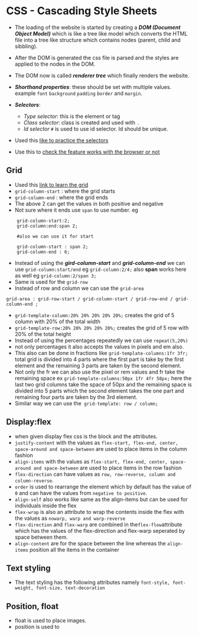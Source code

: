 # CSS - Cascading Style Sheets

- The loading of the website is started by creating a ***DOM (Document Object Model)*** which is like a tree like model which converts the HTML file into a tree like structure which contains nodes (parent, child and sibbling).
- After the DOM is generated the css file is parsed and the styles are applied to the nodes in the DOM.
- The DOM now is called ***renderer tree*** which finally renders the website.

- ***Shorthand properties***: these should be set with multiple values. example ```font``` ```background``` ```padding``` ```border``` and ```margin```.
- ***Selectors***:
    - *Type selector*: this is the element or tag
    - *Class selector*: class is created and used with ```.```
    - *Id selector* ```#``` is used to use id selector. Id should be unique.
- Used this [like to practice the selectors](https://flukeout.github.io/)
- Use this to [check the feature works with the browser or not](https://caniuse.com/)

## Grid
- Used this [link to learn the grid](https://cssgridgarden.com/)
- ```grid-column-start``` : where the grid starts
- ```grid-column-end``` : where the grid ends
- The above 2 can get the values in both positive and negative
- Not sure where it ends use ```span``` to use number. eg 
```
    grid-column-start:2; 
    grid-column:end:span 2;

    #also we can use it for start

    grid-column-start : span 2;
    grid-column-end : 6;
```
- Instead of using the ***gird-column-start*** and ***grid-column-end*** we can use ```grid-column:start/end``` eg ```grid-column:2/4;``` also **span** works here as well eg ```grid-column:2/span 3;```
- Same is used for the ```grid-row```
- Instead of row and column we can use the ```grid-area```
```
grid-area : grid-row-start / grid-column-start / grid-row-end / grid-column-end ;
```
- ```grid-template-column:20% 20% 20% 20% 20%;``` creates the grid of 5 column with 20% of the total width
- ```grid-template-row:20% 20% 20% 20% 20%;``` creates the grid of 5 row with 20% of the total height
- Instead of using the percentages repeatedly we can use ```repeat(5,20%)```
- not only percentages it also accepts the values in pixels and em also.
- This also can be done in fractions like ```grid-template-columns:1fr 3fr;``` total grid is divided into 4 parts where the first part is take by the first element and the remaining 3 parts are taken by the second element.
- Not only the fr we can also use the pixel or rem values and fr take the remaining space ex ```grid-template-columns:50px 1fr 4fr 50px;``` here the last two grid columns take the space of 50px and the remaining space is divided into 5 parts which the second element takes the one part and remaining four parts are taken by the 3rd element.
- Similar way we can use the``` grid-template: row / column;```

## Display:flex
- when given display flex css is the block and the attributes.
- ```justify-content``` with the values as ```flex-start, flex-end, center, space-around and space-between``` are used to place items in the column fashion
- ```align-items``` with the values as ```flex-start, flex-end, center, space-around and space-between``` are used to place items in the row fashion
- ```flex-direction``` can have values as ```row, row-reverse, column and column-reverse```.
- ```order``` is used to rearrange the element which by default has the value of ```0``` and can have the values from ```negative to positive```.
- ```align-self``` also works like same as the align-items but can be used for individuals inside the flex
- ```flex-wrap``` is also an attribute to wrap the contents inside the flex with the values as ```nowarp, warp and warp-reverse```
- ```flex-direction``` and ```flex-warp``` are combined in the``` flex-flow ```attribute which has the values of the flex-direction and flex-warp seperated by space between them.
- ```align-content``` are for the space between the line whereas the ```align-items``` position all the items in the container

## Text styling
- The text styling has the following attributes namely ```font-style, font-weight, font-size, text-decoration```

## Position, float
- float is used to place images.
- position is used to 